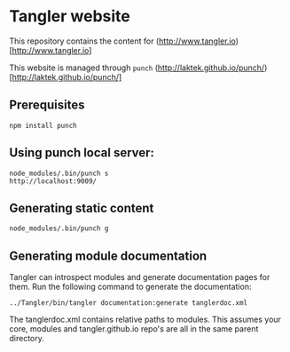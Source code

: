 # Tangler website

This repository contains the content for (http://www.tangler.io)[http://www.tangler.io]

This website is managed through `punch` (http://laktek.github.io/punch/)[http://laktek.github.io/punch/]

## Prerequisites

    npm install punch

## Using punch local server:

    node_modules/.bin/punch s
    http://localhost:9009/

## Generating static content

    node_modules/.bin/punch g

## Generating module documentation

Tangler can introspect modules and generate documentation pages for them.
Run the following command to generate the documentation:

    ../Tangler/bin/tangler documentation:generate tanglerdoc.xml

The tanglerdoc.xml contains relative paths to modules. This assumes your core, modules and tangler.github.io repo's are all in the same parent directory.
